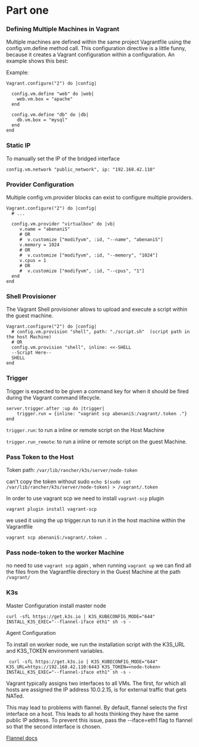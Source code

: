 # Part one

### Defining Multiple Machines in Vagrant

Multiple machines are defined within the same project Vagrantfile using the config.vm.define method call. This configuration directive is a little funny, because it creates a Vagrant configuration within a configuration. An example shows this best:

Example:
```
Vagrant.configure("2") do |config|

  config.vm.define "web" do |web|
    web.vm.box = "apache"
  end

  config.vm.define "db" do |db|
    db.vm.box = "mysql"
  end
end

```

### Static IP 

To manually set the IP of the bridged interface

```
config.vm.network "public_network", ip: "192.168.42.110"
```

### Provider Configuration

Multiple config.vm.provider blocks can exist to configure multiple providers.

```
Vagrant.configure("2") do |config|
  # ...

  config.vm.provider "virtualbox" do |vb|
     v.name = "abenaniS"
     # OR
     #  v.customize ["modifyvm", :id, "--name", "abenaniS"]
     v.memory = 1024
     # OR
     #  v.customize ["modifyvm", :id, "--memory", "1024"]
     v.cpus = 1
     # OR
     #  v.customize ["modifyvm", :id, "--cpus", "1"]
  end
end
```

### Shell Provisioner

The Vagrant Shell provisioner allows to upload and execute a script within the guest machine.

```
Vagrant.configure("2") do |config|
  # config.vm.provision "shell", path: "./script.sh"  (script path in the host Machine)
  # OR
  config.vm.provision "shell", inline: <<-SHELL
  --Script Here--
  SHELL
end
```

### Trigger

Trigger is expected to be given a command key for when it should be fired during the Vagrant command lifecycle.
```
server.trigger.after :up do |trigger|
    trigger.run = {inline: "vagrant scp abenaniS:/vagrant/.token ."}
end
```
`trigger.run`:  to run a inline or remote script on the Host Machine

`trigger.run_remote`:   to run a inline or remote script on the guest Machine.  


### Pass Token to the Host

Token path: `/var/lib/rancher/k3s/server/node-token`

can't copy the token without sudo `echo $(sudo cat /var/lib/rancher/k3s/server/node-token) > /vagrant/.token`

In order to use vagrant scp we need to install `vagrant-scp` plugin

`vagrant plugin install vagrant-scp`

we used it using the up trigger.run to run it in the host machine within the Vagrantfile

```
vagrant scp abenaniS:/vagrant/.token .
```

### Pass node-token to the worker Machine

no need to use `vagrant scp` again , when running `vagrant up` we can find all the files from the Vagrantfile directory in the Guest Machine at the path `/vagrant/`

### K3s

Master Configuration
install master node
```
curl -sfL https://get.k3s.io | K3S_KUBECONFIG_MODE="644" INSTALL_K3S_EXEC="--flannel-iface eth1" sh -s -
```

Agent Configuration

To install on worker node, we run the installation script with the K3S_URL and K3S_TOKEN environment variables.

```
 curl -sfL https://get.k3s.io | K3S_KUBECONFIG_MODE="644" K3S_URL=https://192.168.42.110:6443 K3S_TOKEN=<node-token> INSTALL_K3S_EXEC="--flannel-iface eth1" sh -s -
```
Vagrant typically assigns two interfaces to all VMs. The first, for which all hosts are assigned the IP address 10.0.2.15, is for external traffic that gets NATed.

This may lead to problems with flannel. By default, flannel selects the first interface on a host. This leads to all hosts thinking they have the same public IP address. To prevent this issue, pass the --iface=eth1 flag to flannel so that the second interface is chosen. 

[Flannel docs](https://github.com/flannel-io/flannel/blob/master/Documentation/troubleshooting.md#vagrant)
